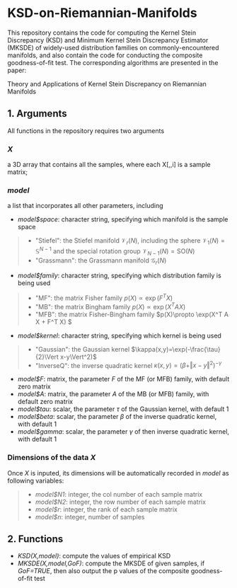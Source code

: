 # KSD-on-Riemannian-Manifolds

This repository contains the code for computing the Kernel Stein Discrepancy (KSD) and Minimum Kernel Stein Discrepancy Estimator (MKSDE) of widely-used distribution families on commonly-encountered manifolds, and also contain the code for conducting the composite goodness-of-fit test. The corresponding algorithms are presented in the paper:

Theory and Applications of Kernel Stein Discrepancy on Riemannian Manifolds

## 1. Arguments

All functions in the repository requires two arguments

### _X_
a 3D array that contains all the samples, where each X[,,i] is a sample matrix; 

### _model_
a list that incorporates all other parameters, including
- _model$space_: character string, specifying which manifold is the sample space
> - "Stiefel": the Stiefel manifold $\mathcal{V}_ r(N)$, including the sphere $\mathcal{V}_ 1(N)=\mathbb{S}^{N-1}$ and the special rotation group $\mathcal{V}_ {N-1}(N)=\text{SO}(N)$
> - "Grassmann": the Grassmann manifold $\mathcal{G}_ r(N)$

- _model$family_: character string, specifying which distribution family is being used
> - "MF": the matrix Fisher family $p(X)\propto\exp(F^T X)$
> - "MB": the matrix Bingham family $p(X)\propto\exp(X^T A X)$
> - "MFB": the matrix Fisher-Bingham family $p(X)\propto \exp(X^T A X + F^T X) $
  
- _model$kernel_: character string, specifying which kernel is being used
> - "Gaussian": the Gaussian kernel $\kappa(x,y)=\exp(-\frac{\tau}{2}\Vert x-y\Vert^2)$
> - "InverseQ": the inverse quadratic kernel $\kappa(x,y)= (\beta+\Vert x-y\Vert^2)^{-\gamma}$

- _model$F_: matrix, the parameter $F$ of the MF (or MFB) family, with default zero matrix
- _model$A_: matrix, the parameter $A$ of the MB (or MFB) family, with default zero matrix
- _model$tau_: scalar, the parameter $\tau$ of the Gaussian kernel, with default $1$
- _model$beta_: scalar, the parameter $\beta$ of the inverse quadratic kernel, with default $1$
- _model$gamma_: scalar, the parameter $\gamma$ of then inverse quadratic kernel, with default $1$

### Dimensions of the data _X_
Once _X_ is inputed, its dimensions will be automatically recorded in _model_ as following variables:
> - _model$N1_: integer, the col number of each sample matrix
> - _model$N2_: integer, the row number of each sample matrix
> - _model$r_: integer, the rank of each sample matrix
> - _model$n_: integer, number of samples

## 2. Functions

- _KSD(X,model)_: compute the values of empirical KSD
- _MKSDE(X,model,GoF)_: compute the MKSDE of given samples, if _GoF=TRUE_, then also output the p values of the composite goodness-of-fit test

